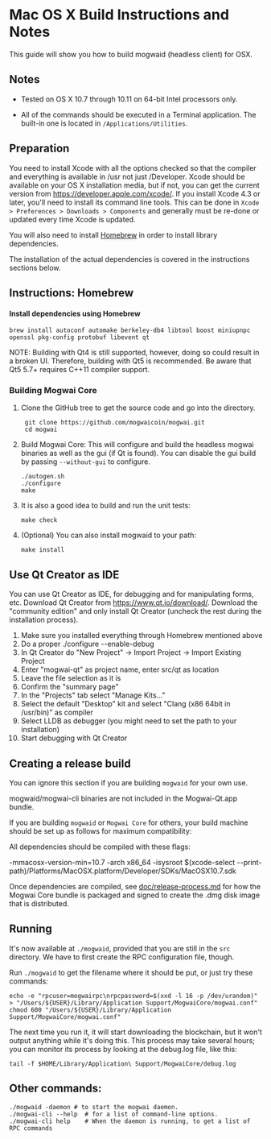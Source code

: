 Mac OS X Build Instructions and Notes
====================================
This guide will show you how to build mogwaid (headless client) for OSX.

Notes
-----

* Tested on OS X 10.7 through 10.11 on 64-bit Intel processors only.

* All of the commands should be executed in a Terminal application. The
built-in one is located in `/Applications/Utilities`.

Preparation
-----------

You need to install Xcode with all the options checked so that the compiler
and everything is available in /usr not just /Developer. Xcode should be
available on your OS X installation media, but if not, you can get the
current version from https://developer.apple.com/xcode/. If you install
Xcode 4.3 or later, you'll need to install its command line tools. This can
be done in `Xcode > Preferences > Downloads > Components` and generally must
be re-done or updated every time Xcode is updated.

You will also need to install [Homebrew](http://brew.sh) in order to install library
dependencies.

The installation of the actual dependencies is covered in the instructions
sections below.

Instructions: Homebrew
----------------------

#### Install dependencies using Homebrew

    brew install autoconf automake berkeley-db4 libtool boost miniupnpc openssl pkg-config protobuf libevent qt

NOTE: Building with Qt4 is still supported, however, doing so could result in a broken UI. Therefore, building with Qt5 is recommended. Be aware that Qt5 5.7+ requires C++11 compiler support.

### Building Mogwai Core

1. Clone the GitHub tree to get the source code and go into the directory.

        git clone https://github.com/mogwaicoin/mogwai.git
        cd mogwai

2.  Build Mogwai Core:
    This will configure and build the headless mogwai binaries as well as the gui (if Qt is found).
    You can disable the gui build by passing `--without-gui` to configure.

        ./autogen.sh
        ./configure
        make

3.  It is also a good idea to build and run the unit tests:

        make check

4.  (Optional) You can also install mogwaid to your path:

        make install

Use Qt Creator as IDE
------------------------
You can use Qt Creator as IDE, for debugging and for manipulating forms, etc.
Download Qt Creator from https://www.qt.io/download/. Download the "community edition" and only install Qt Creator (uncheck the rest during the installation process).

1. Make sure you installed everything through Homebrew mentioned above
2. Do a proper ./configure --enable-debug
3. In Qt Creator do "New Project" -> Import Project -> Import Existing Project
4. Enter "mogwai-qt" as project name, enter src/qt as location
5. Leave the file selection as it is
6. Confirm the "summary page"
7. In the "Projects" tab select "Manage Kits..."
8. Select the default "Desktop" kit and select "Clang (x86 64bit in /usr/bin)" as compiler
9. Select LLDB as debugger (you might need to set the path to your installation)
10. Start debugging with Qt Creator

Creating a release build
------------------------
You can ignore this section if you are building `mogwaid` for your own use.

mogwaid/mogwai-cli binaries are not included in the Mogwai-Qt.app bundle.

If you are building `mogwaid` or `Mogwai Core` for others, your build machine should be set up
as follows for maximum compatibility:

All dependencies should be compiled with these flags:

 -mmacosx-version-min=10.7
 -arch x86_64
 -isysroot $(xcode-select --print-path)/Platforms/MacOSX.platform/Developer/SDKs/MacOSX10.7.sdk

Once dependencies are compiled, see [doc/release-process.md](release-process.md) for how the Mogwai Core
bundle is packaged and signed to create the .dmg disk image that is distributed.

Running
-------

It's now available at `./mogwaid`, provided that you are still in the `src`
directory. We have to first create the RPC configuration file, though.

Run `./mogwaid` to get the filename where it should be put, or just try these
commands:

    echo -e "rpcuser=mogwairpc\nrpcpassword=$(xxd -l 16 -p /dev/urandom)" > "/Users/${USER}/Library/Application Support/MogwaiCore/mogwai.conf"
    chmod 600 "/Users/${USER}/Library/Application Support/MogwaiCore/mogwai.conf"

The next time you run it, it will start downloading the blockchain, but it won't
output anything while it's doing this. This process may take several hours;
you can monitor its process by looking at the debug.log file, like this:

    tail -f $HOME/Library/Application\ Support/MogwaiCore/debug.log

Other commands:
-------

    ./mogwaid -daemon # to start the mogwai daemon.
    ./mogwai-cli --help  # for a list of command-line options.
    ./mogwai-cli help    # When the daemon is running, to get a list of RPC commands
